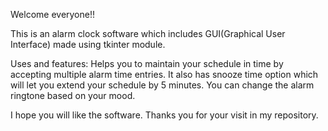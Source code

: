 Welcome everyone!!

This is an alarm clock software which includes GUI(Graphical User Interface) made using tkinter module.


Uses and features:
Helps you to maintain your schedule in time by accepting multiple alarm time entries.
It also has snooze time option which will let you extend your schedule by 5 minutes.
You can change the alarm ringtone based on your mood.

I hope you will like the software. Thanks you for your visit in my repository.